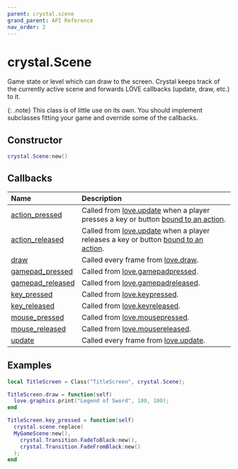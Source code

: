 ```yaml
---
parent: crystal.scene
grand_parent: API Reference
nav_order: 2
---
```


# crystal.Scene

Game state or level which can draw to the screen. Crystal keeps track of the currently active scene and forwards LÖVE callbacks (update, draw, etc.) to it.

{: .note}
This class is of little use on its own. You should implement subclasses fitting your game and override some of the callbacks.

## Constructor

```lua
crystal.Scene:new()
```

## Callbacks

| Name                                       | Description                                                                                                                                                  |
| :----------------------------------------- | :----------------------------------------------------------------------------------------------------------------------------------------------------------- |
| [action_pressed](scene_action_pressed)     | Called from [love.update](https://love2d.org/wiki/love.update) when a player presses a key or button [bound to an action](/crystal/api/input/set_bindings).  |
| [action_released](scene_action_released)   | Called from [love.update](https://love2d.org/wiki/love.update) when a player releases a key or button [bound to an action](/crystal/api/input/set_bindings). |
| [draw](scene_draw)                         | Called every frame from [love.draw](https://love2d.org/wiki/love.draw).                                                                                      |
| [gamepad_pressed](scene_gamepad_pressed)   | Called from [love.gamepadpressed](https://love2d.org/wiki/love.gamepadpressed).                                                                              |
| [gamepad_released](scene_gamepad_released) | Called from [love.gamepadreleased](https://love2d.org/wiki/love.gamepadreleased).                                                                            |
| [key_pressed](scene_key_pressed)           | Called from [love.keypressed](https://love2d.org/wiki/love.keypressed).                                                                                      |
| [key_released](scene_key_released)         | Called from [love.keyreleased](https://love2d.org/wiki/love.keyreleased).                                                                                    |
| [mouse_pressed](scene_mouse_pressed)       | Called from [love.mousepressed](https://love2d.org/wiki/love.mousepressed).                                                                                  |
| [mouse_released](scene_mouse_released)     | Called from [love.mousereleased](https://love2d.org/wiki/love.mousereleased).                                                                                |
| [update](scene_update)                     | Called every frame from [love.update](https://love2d.org/wiki/love.update).                                                                                  |

## Examples

```lua
local TitleScreen = Class("TitleScreen", crystal.Scene);

TitleScreen.draw = function(self)
  love.graphics.print("Legend of Sword", 100, 100);
end

TitleScreen.key_pressed = function(self)
  crystal.scene.replace(
  MyGameScene:new(),
    crystal.Transition.FadeToBlack:new(),
    crystal.Transition.FadeFromBlack:new()
  );
end
```
